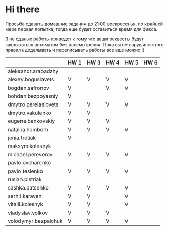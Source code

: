 # Hi there

Просьба сдавать домашние задания до 21:00 воскресенья, по крайней мере первая попытка,
тогда еще будет оставиться время для фикса.

3 не сданых работы приведет к тому что ваши реквесты будут закрываться автоматом без рассмотрения.
Пока вы не нарушили этого правила доделывать и переписывать работы все еще можно :)


|                       | HW 1 | HW 3 | HW 4 | HW 5 | HW 6 |
| ---                   | ---  | ---  | ---  | ---  | ---  |
| aleksandr.arabadzhy   |      |      |      |      |      |
| alexey.boguslavets    |  V   |   V  |   V  |  V   |      |
| bogdan.safronov       |  V   |      |   V  |  V   |      |
| bohdan.bezpoyasniy    |  V   |      |      |      |      |
| dmytro.pereiaslovets  |  V   |   V  |   V  |  V   |      |
| dmytro.vakulenko      |  V   |   V  |      |      |      |
| eugene.benkovskiy     |  V   |   V  |   V  |      |      |
| nataliia.homberh      |  V   |   V  |   V  |  V   |      |
| jenia.tretiak         |  V   |      |      |      |      |
| maksym.kolesnyk       |      |      |      |      |      |
| michael.pereverov     |  V   |   V  |   V  |  V   |      |
| pavlo.ovcharenko      |      |      |      |      |      |
| pavlo.teslenko        |  V   |   V  |   V  |  V   |      |
| ruslan.pistriak       |      |      |      |      |      |
| sashka.datsenko       |  V   |   V  |   V  |  V   |      |
| serhii.karavan        |  V   |   V  |      |  V   |      |
| vitalii.kolesnyk      |  V   |   V  |      |  V   |      |
| vladyslav.volkov      |  V   |   V  |   V  |      |      |
| volodymyr.bezpalchuk  |  V   |   V  |   V  |  V   |      |

